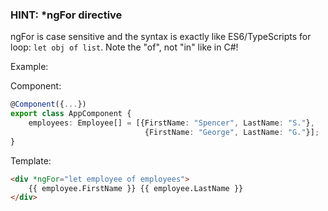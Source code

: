 ### HINT: \*ngFor directive
ngFor is case sensitive and the syntax is exactly like ES6/TypeScripts for loop: `let obj of list`.  Note the "of", not "in" like in C#!

Example:

Component:
```typescript
@Component({...})
export class AppComponent {
	employees: Employee[] = [{FirstName: "Spencer", LastName: "S."},
							  {FirstName: "George", LastName: "G."}];
}
```

Template:
```html
<div *ngFor="let employee of employees">
	{{ employee.FirstName }} {{ employee.LastName }}
</div>
```